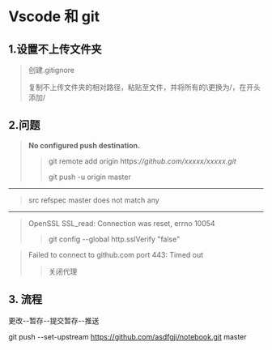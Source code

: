 # Vscode 和 git

## 1.设置不上传文件夹

> 创建.gitignore
>
> 复制不上传文件夹的相对路径，粘贴至文件，并将所有的\更换为/，在开头添加/

 ## 2.问题

> **No configured push destination.**
>
> > git remote add origin https:*//github.com/xxxxx/xxxxx.git* 
> >
> > git push -u origin master

---

> src refspec master does not match any
>
> 

---

> OpenSSL SSL_read: Connection was reset, errno 10054
>
> > git config --global http.sslVerify "false"

> Failed to connect to github.com port 443: Timed out
>
> > 关闭代理

## 3. 流程

更改--暂存--提交暂存--推送

git push --set-upstream https://github.com/asdfgji/notebook.git master